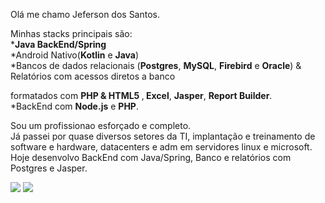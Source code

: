 <p align="left">
Olá me chamo Jeferson dos Santos.
<p>
<p align="left">  
Minhas stacks principais são: </br>
*<strong>Java BackEnd/Spring </strong></br>
*Android Nativo(<strong>Kotlin</strong> e <strong>Java</strong>) </br>
*Bancos de dados relacionais (<strong>Postgres</strong>, <strong>MySQL</strong>, <strong>Firebird</strong> e <strong>Oracle</strong>) & Relatórios com acessos diretos a banco </p>
  formatados com <strong>PHP & HTML5 </strong>,<strong> Excel</strong>, <strong>Jasper</strong>, <strong>Report Builder</strong>. </br>
*BackEnd com <strong>Node.js</strong> e <strong>PHP</strong>. </br>
</p>
<p align="left">  
Sou um profissionao esforçado e completo. </br>
Já passei por quase diversos setores da TI, implantação  e treinamento de software e hardware, datacenters e adm em servidores linux e microsoft. </br>
Hoje desenvolvo BackEnd com Java/Spring, Banco e relatórios com Postgres e Jasper. </br>
</p>

<p align="left">
  <a href="https://www.instagram.com/bettercalljeffer/" alt="Instagram">
  <img src="https://img.shields.io/badge/-Instagram-DF0174?style=for-the-badge&logo=instagram&logoColor=white&link=https://www.instagram.com/iuricoding/"/></a>

  <a href="https://www.linkedin.com/in/jeferson-dos-santos-57262720/" alt="Linkedin">
  <img src="https://img.shields.io/badge/-Linkedin-0e76a8?style=for-the-badge&logo=Linkedin&logoColor=white&link=https://www.linkedin.com/in/iuricode" /></a>

</p>
